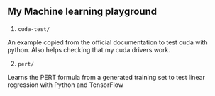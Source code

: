 My Machine learning playground
----

1. `cuda-test/`

An example copied from the official documentation to test cuda with python. Also helps checking that my cuda drivers work.

2. `pert/`

Learns the PERT formula from a generated training set to test linear regression with Python and TensorFlow
